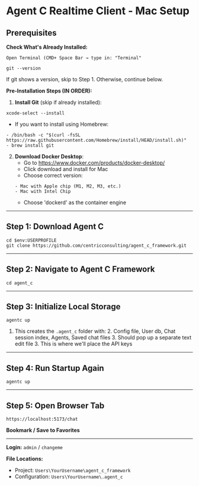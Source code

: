 # Agent C Realtime Client - Mac Setup

## Prerequisites

**Check What's Already Installed:**
```
Open Terminal (CMD+ Space Bar → type in: "Terminal"
```

```
git --version
```

If git shows a version, skip to Step 1. Otherwise, continue below.

**Pre-Installation Steps (IN ORDER):**

1. **Install Git** (skip if already installed):
```
xcode-select --install 
```
-  If you want to install using Homebrew:
```
- /bin/bash -c "$(curl -fsSL https://raw.githubusercontent.com/Homebrew/install/HEAD/install.sh)"
- brew install git
```

2. **Download Docker Desktop**:
   - Go to https://www.docker.com/products/docker-desktop/
   - Click download and install for Mac
   - Choose correct version:
   ```
   - Mac with Apple chip (M1, M2, M3, etc.)
   - Mac with Intel Chip
   ```
   - Choose 'dockerd' as the container engine


---

## Step 1: Download Agent C

```terminal
cd $env:USERPROFILE
git clone https://github.com/centricconsulting/agent_c_framework.git
```

---

## Step 2: Navigate to Agent C Framework

```terminal
cd agent_c
```

---

## Step 3: Initialize Local Storage

```terminal
agentc up
```
1. This creates the `.agent_c` folder with:
   2. Config file, User db, Chat session index, Agents, Saved chat files
   3. Should pop up a separate text edit file
   3. This is where we'll place the API keys

---

## Step 4: Run Startup Again

```terminal
agentc up
```

---

## Step 5: Open Browser Tab
```
https://localhost:5173/chat
```
**Bookmark / Save to Favorites**

---

**Login:** `admin` / `changeme` 

**File Locations:**
- Project: `Users\YourUsername\agent_c_framework`
- Configuration: `Users\YourUsername\.agent_c`
